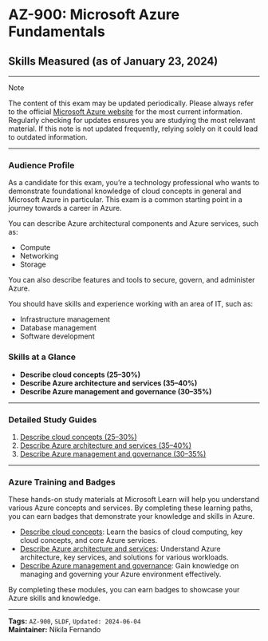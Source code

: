 # AZ-900: Microsoft Azure Fundamentals

## Skills Measured (as of January 23, 2024)
---

> [!NOTE]  
> The content of this exam may be updated periodically. Please always refer to the official <a href="https://learn.microsoft.com/en-us/credentials/certifications/resources/study-guides/az-900?wt.mc_id=studentamb_198011">Microsoft Azure website</a> for the most current information. Regularly checking for updates ensures you are studying the most relevant material. If this note is not updated frequently, relying solely on it could lead to outdated information.

---

### Audience Profile

As a candidate for this exam, you’re a technology professional who wants to demonstrate foundational knowledge of cloud concepts in general and Microsoft Azure in particular. This exam is a common starting point in a journey towards a career in Azure.

You can describe Azure architectural components and Azure services, such as:
- Compute
- Networking
- Storage

You can also describe features and tools to secure, govern, and administer Azure.

You should have skills and experience working with an area of IT, such as:
- Infrastructure management
- Database management
- Software development

### Skills at a Glance

- **Describe cloud concepts (25–30%)**
- **Describe Azure architecture and services (35–40%)**
- **Describe Azure management and governance (30–35%)**

---

### Detailed Study Guides

1. [Describe cloud concepts (25–30%)](1-Describe%20cloud%20concepts%20(25–30%25).md)
2. [Describe Azure architecture and services (35–40%)](2-Describe%20Azure%20architecture%20and%20services%20(35–40%25).md)
3. [Describe Azure management and governance (30–35%)](3-Describe%20Azure%20management%20and%20governance%20(30–35%25).md)

----

### Azure Training and Badges

These hands-on study materials at Microsoft Learn will help you understand various Azure concepts and services. By completing these learning paths, you can earn badges that demonstrate your knowledge and skills in Azure.

- [Describe cloud concepts](https://learn.microsoft.com/en-us/training/paths/microsoft-azure-fundamentals-describe-cloud-concepts/?wt.mc_id=studentamb_198011): Learn the basics of cloud computing, key cloud concepts, and core Azure services.
- [Describe Azure architecture and services](https://learn.microsoft.com/en-us/training/paths/azure-fundamentals-describe-azure-architecture-services/?wt.mc_id=studentamb_198011): Understand Azure architecture, key services, and solutions for various workloads.
- [Describe Azure management and governance](https://learn.microsoft.com/en-us/training/paths/describe-azure-management-governance/?wt.mc_id=studentamb_198011): Gain knowledge on managing and governing your Azure environment effectively.

By completing these modules, you can earn badges to showcase your Azure skills and knowledge.

---

**Tags:** `AZ-900`, `SLDF`, `Updated: 2024-06-04`  
**Maintainer:** Nikila Fernando

